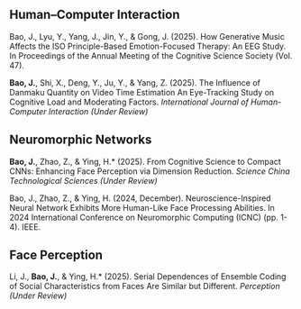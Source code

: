 ## Human–Computer Interaction

Bao, J., Lyu, Y., Yang, J., Jin, Y., & Gong, J. (2025). How Generative Music Affects the ISO Principle-Based Emotion-Focused Therapy: An EEG Study. In Proceedings of the Annual Meeting of the Cognitive Science Society (Vol. 47).

<strong>Bao, J.</strong>, Shi, X., Deng, Y., Ju, Y., & Yang, Z. (2025). The Influence of Danmaku Quantity on Video Time Estimation An Eye-Tracking Study on Cognitive Load and Moderating Factors. *International Journal of Human-Computer Interaction (Under Review)*

## Neuromorphic Networks

<strong>Bao, J.</strong>, Zhao, Z., & Ying, H.* (2025). From Cognitive Science to Compact CNNs: Enhancing Face Perception via Dimension Reduction. *Science China Technological Sciences (Under Review)*

Bao, J., Zhao, Z., & Ying, H. (2024, December). Neuroscience-Inspired Neural Network Exhibits More Human-Like Face Processing Abilities. In 2024 International Conference on Neuromorphic Computing (ICNC) (pp. 1-4). IEEE.

## Face Perception

Li, J., <strong>Bao, J.</strong>, & Ying, H.* (2025). Serial Dependences of Ensemble Coding of Social Characteristics from Faces Are Similar but Different. *Perception (Under Review)*
